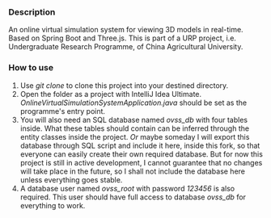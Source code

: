 ### Description
An online virtual simulation system for viewing 3D models in real-time. Based on Spring Boot and Three.js. 
This is part of a URP project, i.e. Undergraduate Research Programme, of China Agricultural University. 
### How to use
1) Use *git clone* to clone this project into your destined directory.
2) Open the folder as a project with IntelliJ Idea Ultimate. *OnlineVirtualSimulationSystemApplication.java* should be set as the programme's entry point. 
3) You will also need an SQL database named *ovss_db* with four tables inside. What these tables should contain can be inferred through the entity classes inside the project. *Or* maybe someday I will export this database through SQL script and include it here, inside this fork, so that everyone can easily create their own required database. But for now this project is still in active development, I cannot guarantee that no changes will take place in the future, so I shall not include the database here unless everything goes stable. 
4) A database user named *ovss_root* with password *123456* is also required. This user should have full access to database *ovss_db* for everything to work. 
